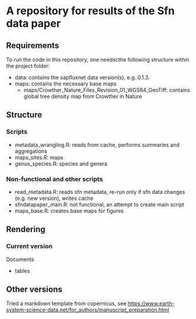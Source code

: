 A repository for results of the Sfn data paper
================

## Requirements

To run the code in this repository, one needscthe following structure
within the project folder:

  - data: contains the sapfluxnet data version(s), e.g. 0.1.3.
  - maps: contains the necessary base maps
      - maps/Crowther\_Nature\_Files\_Revision\_01\_WGS84\_GeoTiff:
        contains global tree density map from Crowther in Nature

## Structure

### Scripts
-  metadata_wrangling.R: reads from cache, performs summaries and aggregations
-  maps_sites.R: maps 
-  genus_species.R: species and genera 

### Non-functional and other scripts
 - read_metadata.R: reads sfn metadata, re-run only if sfn data changes
 (e.g. new version), writes cache
 - sfndatapaper_main.R: not functional, an attempt to create main script
 - maps_base.R:  creates base maps for figures

## Rendering

### Current version

Documents
- tables

## Other versions

Tried a markdown template from copernicus, see https://www.earth-system-science-data.net/for_authors/manuscript_preparation.html

